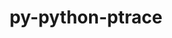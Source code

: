 ---
title: "py-python-ptrace"
layout: cache
categories: [package, develop-2025-05-04]
meta: {"compilers": ["gcc@11.4.0", "intel-oneapi-compilers@2025.1.0"], "num_specs": 2, "num_specs_by_stack": {"e4s": 1, "e4s-oneapi": 1, "root": 2}, "oss": ["ubuntu22.04"], "platforms": ["linux"], "stacks": ["e4s", "e4s-oneapi", "root"], "targets": ["x86_64_v3"], "versions": ["0.9.9"]}
spec_details: [{"compiler": "gcc@11.4.0", "hash": "kis4wqh6i3hc5ymea2namyh3byrrx2d7", "os": "ubuntu22.04", "platform": "linux", "size": "-", "stacks": ["e4s", "root"], "target": "x86_64_v3", "variants": ["build_system=python_pip"], "versions": ["0.9.9"]}, {"compiler": "intel-oneapi-compilers@2025.1.0", "hash": "pwkja5kfipkewfairkynk66ujionmflo", "os": "ubuntu22.04", "platform": "linux", "size": "-", "stacks": ["e4s-oneapi", "root"], "target": "x86_64_v3", "variants": ["build_system=python_pip"], "versions": ["0.9.9"]}]
---